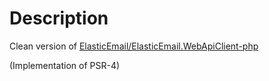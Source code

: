 # Description
Clean version of [ElasticEmail/ElasticEmail.WebApiClient-php](https://github.com/ElasticEmail/ElasticEmail.WebApiClient-php)

(Implementation of PSR-4)